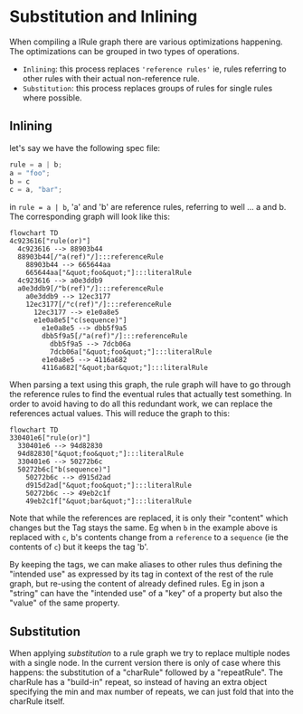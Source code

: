 # Substitution and Inlining

When compiling a IRule graph there are various optimizations happening. The optimizations can be grouped in two types of operations. 

* `Inlining`: this process replaces `'reference rules'` ie, rules referring to other rules with their actual non-reference rule.
* `Substitution`: this process replaces groups of rules for single rules where possible. 

## Inlining 

let's say we have the following spec file:

```csharp
rule = a | b;
a = "foo";
b = c
c = a, "bar";
```

in `rule = a | b`, 'a' and 'b' are reference rules, referring to well ... a and b. The corresponding graph will look like this:


```mermaid
flowchart TD
4c923616["rule(or)"]
  4c923616 --> 88903b44
  88903b44[/"a(ref)"/]:::referenceRule
    88903b44 --> 665644aa
    665644aa["&quot;foo&quot;"]:::literalRule
  4c923616 --> a0e3ddb9
  a0e3ddb9[/"b(ref)"/]:::referenceRule
    a0e3ddb9 --> 12ec3177
    12ec3177[/"c(ref)"/]:::referenceRule
      12ec3177 --> e1e0a8e5
      e1e0a8e5["c(sequence)"]
        e1e0a8e5 --> dbb5f9a5
        dbb5f9a5[/"a(ref)"/]:::referenceRule
          dbb5f9a5 --> 7dcb06a
          7dcb06a["&quot;foo&quot;"]:::literalRule
        e1e0a8e5 --> 4116a682
        4116a682["&quot;bar&quot;"]:::literalRule
```

When parsing a text using this graph, the rule graph will have to go through the reference rules to find the eventual rules that actually test something. In order to avoid having to do all this redundant work, we can replace the references actual values. This will reduce the graph to this: 

```mermaid
flowchart TD
330401e6["rule(or)"]
  330401e6 --> 94d82830
  94d82830["&quot;foo&quot;"]:::literalRule
  330401e6 --> 50272b6c
  50272b6c["b(sequence)"]
    50272b6c --> d915d2ad
    d915d2ad["&quot;foo&quot;"]:::literalRule
    50272b6c --> 49eb2c1f
    49eb2c1f["&quot;bar&quot;"]:::literalRule
```

Note that while the references are replaced, it is only their "content" which changes but the Tag stays the same. Eg when `b` in the example above is replaced with `c`, b's contents change from a `reference` to a `sequence` (ie the contents of `c`) but it keeps the tag 'b'. 

By keeping the tags, we can make aliases to other rules thus defining the "intended use" as expressed by its tag in context of the rest of the rule graph, but re-using the content of already defined rules. Eg in json a "string" can have the "intended use" of a "key" of a property but also the "value" of the same property.  

## Substitution

When applying _substitution_ to a rule graph we try to replace multiple nodes with a single node. In the current version there is only of case where this happens: the substitution of a "charRule" followed by a "repeatRule". The charRule has a "build-in" repeat, so instead of having an extra object specifying the min and max number of repeats, we can just fold that into the charRule itself.